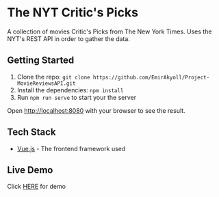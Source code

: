 # The NYT Critic's Picks

A collection of movies Critic's Picks from The New York Times. Uses the NYT's REST API in order to gather the data.

## Getting Started

1. Clone the repo: `git clone https://github.com/EmirAkyoll/Project-MovieReviewsAPI.git`
3. Install the dependencies: `npm install`
4. Run `npm run serve` to start your the server

Open [http://localhost:8080](http://localhost:8080) with your browser to see the result.


## Tech Stack
* [Vue.js](https://vuejs.org/) - The frontend framework used

## Live Demo
Click [HERE](https://nyt-critics-picks.netlify.app) for demo
